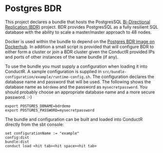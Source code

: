 # Postgres BDR

This project declares a bundle that hosts the PostgresSQL [Bi-Directional Replication (BDR)](http://2ndquadrant.com/en/resources/bdr/) project. BDR provides PostgresSQL as a fully resilient SQL database with the ability to scale a master/master approach to 48 nodes.

Docker is used within the bundle to depend on the [Postgres BDR image on Dockerhub](https://registry.hub.docker.com/u/agios/postgres-bdr/). In addition a small script is provided that will configure BDR to either form a cluster or join a BDR cluster given the ConductR provided IPs and ports of other instances of the same bundle (if any).

To use the bundle you must supply a configuration when loading it into ConductR. A sample configuration is supplied in `src/bundle-configuration/example/runtime-config.sh`. The configuration declares the database name and password that will be used. The following shows the database name as `bdrdemo` and the password as `mysecretpassword`. You should probably choose an appropriate database name and a more secure password. :-)

```
export POSTGRES_DBNAME=bdrdemo
export POSTGRES_PASSWORD=mysecretpassword
```

The bundle and configuration can be built and loaded into ConductR directly from the sbt console:

```
set configurationName := "example"
config:dist
bundle:dist
conduct load <hit tab><hit space><hit tab>
```
